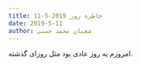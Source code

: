 ```yaml
---
title: خاطره روز 2019-5-11
date: 2019-5-11
author: شعبان محمد حسنی
---
```


امروزم یه روز عادی بود مثل روزای گذشته.